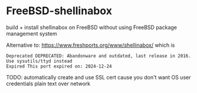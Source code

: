 # FreeBSD-shellinabox
build + install shellinabox on FreeBSD without using FreeBSD package management system

Alternative to: https://www.freshports.org/www/shellinabox/ which is

    Deprecated DEPRECATED: Abandonware and outdated, last release in 2016. Use sysutils/ttyd instead
    Expired This port expired on: 2024-12-24

TODO: automatically create and use SSL cert cause you don't want OS user credentials plain text over network
